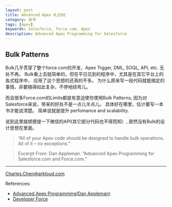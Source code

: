 ```yaml
---
layout: post
title: Advanced Apex 札记02
category: 读书
tags: [Apex] 
keywords: Salesforce, force.com, Apex
description: Advanced Apex Programming for Salesforce
---
```

## Bulk Patterns

Bulk几乎贯穿了整个force.com的开发，Apex Trgger, DML, SOQL, API, etc.
无处不再。 Bulk看上去挺简单的，但在平日见到的程序中，尤其是在其它平台上的各式程序中，
应用了这个思想的还真的不多。
为什么原来写一段代码就能搞定的事情，非要搞得如此复杂，不停地绕弯儿。

而且很多Force.com的Limits都是有意迫使你使用Bulk Patterns, 因为对Salesforce来说，带来的好处不是一点儿半点儿。
具体好在哪里，估计要写一本书才能说清楚。
简单说就是提升 perfomance and scalability.

说到这里就顺便提一下微信的API(其它部分代码也不得而知）,
居然没有Bulk的设计思想在里面。 


>	“All of your Apex code should be designed to handle bulk operations.
>    All of it – no exceptions.”

>   Excerpt From: Dan Appleman. “Advanced Apex Programming for Salesforce.com  and 
>  Force.com.”

---
Charles.Chen@arkloud.com

References:

* [Advanced Apex Programming(Dan Appleman)](http://advancedapex.com/)
* [Developer Force](http://developer.force.com)